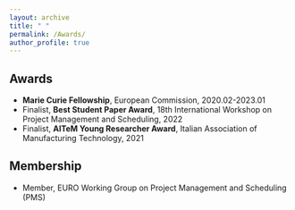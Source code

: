 ```yaml
---
layout: archive
title: " "
permalink: /Awards/
author_profile: true
---
```


## Awards

* **Marie Curie Fellowship**, European Commission, 2020.02-2023.01
* Finalist, **Best Student Paper Award**, 18th International Workshop on Project Management and Scheduling, 2022
* Finalist, **AITeM Young Researcher Award**, Italian Association of Manufacturing Technology, 2021


## Membership

* Member, EURO Working Group on Project Management and Scheduling (PMS)
<!--* Student Member,  Italian Association for Manufacturing Technology (AITEM) -->
 
